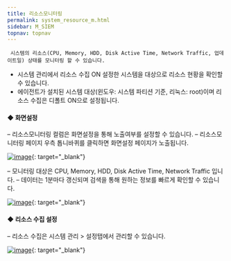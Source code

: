 ```yaml
---
title: 리소스모니터링
permalink: system_resource_m.html
sidebar: M_SIEM
topnav: topnav
---
```


     시스템의 리소스(CPU, Memory, HDD, Disk Active Time, Network Traffic, 업데이트일) 상태를 모니터링 할 수 있습니다.

- 시스템 관리에서 리소스 수집 ON 설정한 시스템을 대상으로 리소스 현황을 확인할 수 있습니다.
- 에이전트가 설치된 시스템 대상(윈도우: 시스템 파티션 기준, 리눅스: root)이며 리소스 수집은 디폴트 ON으로 설정됩니다.

#### ◆ 화면설정
– 리소스모니터링 컬럼은 화면설정을 통해 노출여부를 설정할 수 있습니다.
– 리소스모니터링 페이지 우측 톱니바퀴를 클릭하면 화면설정 페이지가 노출됩니다.

[![image](/docs/images/Manual/siem/resource/1.png)](/docs/images/Manual/siem/resource/1.png){: target="_blank"}

– 모니터링 대상은 CPU, Memory, HDD, Disk Active Time, Network Traffic 입니다.
– 데이터는 1분마다 갱신되며 검색을 통해 원하는 정보를 빠르게 확인할 수 있습니다.

[![image](/docs/images/Manual/siem/resource/2.png)](/docs/images/Manual/siem/resource/2.png){: target="_blank"}
 

#### ◆ 리소스 수집 설정
– 리소스 수집은 시스템 관리 > 설정탭에서 관리할 수 있습니다.

[![image](/docs/images/Manual/siem/resource/3.png)](/docs/images/Manual/siem/resource/3.png){: target="_blank"}
 